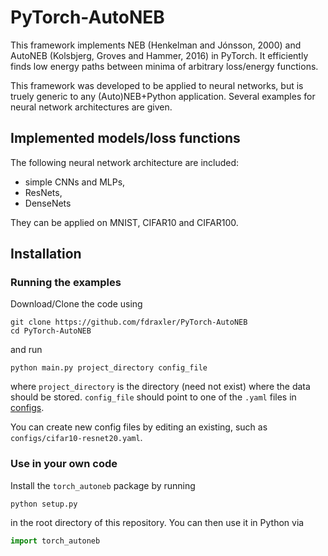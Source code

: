 # PyTorch-AutoNEB

This framework implements NEB (Henkelman and Jónsson, 2000)
and AutoNEB (Kolsbjerg, Groves and Hammer, 2016) in PyTorch.
It efficiently finds low energy paths between minima of
arbitrary loss/energy functions.

This framework was developed to be applied to neural networks,
but is truely generic to any (Auto)NEB+Python application.
Several examples for neural network architectures are given.


## Implemented models/loss functions

The following neural network architecture are included:

- simple CNNs and MLPs,
- ResNets,
- DenseNets

They can be applied on MNIST, CIFAR10 and CIFAR100.


## Installation

### Running the examples

Download/Clone the code using

```
git clone https://github.com/fdraxler/PyTorch-AutoNEB
cd PyTorch-AutoNEB
```

and run

```
python main.py project_directory config_file
```

where `project_directory` is the directory (need not exist) where the data should be stored.
`config_file` should point to one of the `.yaml` files in [configs](configs).

You can create new config files by editing an existing, such as `configs/cifar10-resnet20.yaml`.


### Use in your own code

Install the `torch_autoneb` package by running

```
python setup.py
```

in the root directory of this repository. You can then use it in Python via

```python
import torch_autoneb
```
